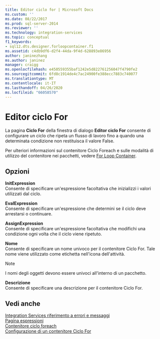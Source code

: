 ```yaml
---
title: Editor ciclo for | Microsoft Docs
ms.custom: ''
ms.date: 08/22/2017
ms.prod: sql-server-2014
ms.reviewer: ''
ms.technology: integration-services
ms.topic: conceptual
f1_keywords:
- sql12.dts.designer.forloopcontainer.f1
ms.assetid: c4db9df6-d2f4-44da-9f4d-628893e86956
author: janinezhang
ms.author: janinez
manager: craigg
ms.openlocfilehash: e450559355baf1242e5d822761256047f4790fe2
ms.sourcegitcommit: 6fd8c1914de4c7ac24900fe388ecc7883c740077
ms.translationtype: MT
ms.contentlocale: it-IT
ms.lasthandoff: 04/26/2020
ms.locfileid: "66058570"
---
```

# <a name="for-loop-editor"></a>Editor ciclo For
  La pagina **Ciclo For** della finestra di dialogo **Editor ciclo For** consente di configurare un ciclo che ripeta un flusso di lavoro fino a quando una determinata condizione non restituisca il valore False.  
  
 Per ulteriori informazioni sul contenitore Ciclo Foreach e sulle modalità di utilizzo del contenitore nei pacchetti, vedere [For Loop Container](control-flow/for-loop-container.md).  
  
## <a name="options"></a>Opzioni  
 **InitExpression**  
 Consente di specificare un'espressione facoltativa che inizializzi i valori utilizzati dal ciclo.  
  
 **EvalExpression**  
 Consente di specificare un'espressione che determini se il ciclo deve arrestarsi o continuare.  
  
 **AssignExpression**  
 Consente di specificare un'espressione facoltativa che modifichi una condizione ogni volta che il ciclo viene ripetuto.  
  
 **Nome**  
 Consente di specificare un nome univoco per il contenitore Ciclo For. Tale nome viene utilizzato come etichetta nell'icona dell'attività.  
  
> [!NOTE]  
>  I nomi degli oggetti devono essere univoci all'interno di un pacchetto.  
  
 **Descrizione**  
 Consente di specificare una descrizione per il contenitore Ciclo For.  
  
## <a name="see-also"></a>Vedi anche  
 [Integration Services riferimento a errori e messaggi](../../2014/integration-services/integration-services-error-and-message-reference.md)   
 [Pagina espressioni](expressions/expressions-page.md)   
 [Contenitore ciclo foreach](control-flow/foreach-loop-container.md)   
 [Configurazione di un contenitore Ciclo For](../../2014/integration-services/configure-a-for-loop-container.md)  
  
  
